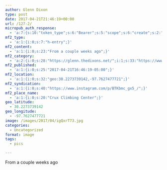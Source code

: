 ```yaml
---
author: Glenn Dixon
type: post
date: 2017-04-21T21:46:19+00:00
url: /127-2/
micropub_auth_response:
  - 'a:7:{s:10:"token_type";s:6:"Bearer";s:5:"scope";s:6:"create";s:2:"me";s:28:"https://glenn.thedixons.net/";s:9:"issued_by";s:55:"https://glenn.thedixons.net/wp-json/indieauth/1.0/token";s:9:"client_id";s:23:"https://ownyourgram.com";s:9:"issued_at";i:1532300352;s:4:"user";i:1;}'
mf2_type:
  - 'a:1:{i:0;s:7:"h-entry";}'
mf2_content:
  - 'a:1:{i:0;s:23:"From a couple weeks ago";}'
mf2_category:
  - 'a:2:{i:0;s:28:"https://glenn.thedixons.net/";i:1;s:33:"https://www.instagram.com/dixie13";}'
mf2_published:
  - 'a:1:{i:0;s:25:"2017-04-21T16:46:19-05:00";}'
mf2_location:
  - 'a:1:{i:0;s:32:"geo:30.2273739142,-97.7627477721";}'
mf2_syndication:
  - 'a:1:{i:0;s:40:"https://www.instagram.com/p/BTKbmc_gx5_/";}'
mf2_place_name:
  - 'a:1:{i:0;s:20:"Crux Climbing Center";}'
geo_latitude:
  - 30.2273739142
geo_longitude:
  - -97.7627477721
image: /images/2017/04/igQxrT73.jpg
categories:
  - Uncategorized
format: image
tags:
  - pics

---
```

From a couple weeks ago